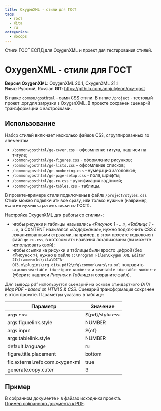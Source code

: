 ```yaml
---
title: OxygenXML - стили для ГОСТ
tags:
  - гост
  - dita
  - ru
categories:
  - docops
---
```


Стили ГОСТ ЕСПД для OxygenXML и проект для тестирования стилей.

# OxygenXML - стили для ГОСТ

**Версия OxygenXML**: OxygenXML 20.1, OxygenXML 21.1  
**Язык**: Русский, Russian
**GIT**: https://github.com/annjulyleon/oxy-gost

В папке `common/gosthtml` - сами CSS стили. В папке `/project` - тестовый проект .xpr для загрузки в OxygenXML. В проекте сохранен сценарий трансформации с настройками.

## Использование

Набор стилей включает несколько файлов CSS, сгруппированных по элементам:

- `/common/gosthtml/ge-cover.css` - оформление титула, надписи на титуле;
- `/common/gosthtml/ge-figures.css` - оформление рисунков;
- `/common/gosthtml/ge-lists.css` - оформление списков;
- `/common/gosthtml/ge-numbering.css` - нумерация заголовков;
- `/common/gosthtml/ge-page-setup.css` - поля, шрифты;
- `/common/gosthtml/ge-ru.css` - русификация надписей;
- `/common/gosthtml/ge-tables.css` - таблицы.

В проекте-примере стили подключены в файле `/project/styles.css`. Стили можно подключить все сразу, или только нужные (например, если не нужны строгие списки по ГОСТ).

Настройка OxygenXML для работы со стилями:

- чтобы рисунки и таблицы назывались *«Рисунок 1 - …»*, *«Таблица 1 - …»*,  а CONTENT назывался *«Содержание»*, нужно подключить CSS с локализованными строками, например, в этом проекте подключен файл `ge-ru.css`, в котором эти названия локализованы (вы можете использовать свой);
- чтобы ссылки на рисунки и таблицы были просто цифрой (без «Рисунок »), нужно в файле `C:\Program Files\Oxygen XML Editor 21\frameworks\dita\DITA-OT3.x\plugins\org.dita.pdf2\cfg\common\vars\ru.xml` поправить строки `<variable id="Figure Number">` и `<variable id="Table Number">` (уберите надписи *Рисунок* и *Таблица* и сохраните файл).

Для вывода pdf используется сценарий на основе стандартного *DITA Map PDF - based on HTML5 & CSS*. Сценарий трансформации сохранен в этом проекте. Параметры указаны в таблице:

| Параметр                        | Значение        |
| ------------------------------- | --------------- |
| args.css                        | ${pd}/style.css |
| args.figurelink.style           | NUMBER          |
| args.input                      | ${cf}           |
| args.tablelink.style            | NUMBER          |
| default.language                | ru              |
| figure.title.placement          | bottom          |
| fix.external.refx.com.oxygenxml | true            |
| generate.copy.outer             | 3               |

## Пример

В собранном документе и в файлах исходника проекта.  
[Пример собранного документа в PDF](https://github.com/annjulyleon/oxy-gost/blob/master/project/out/pdf-css-html5/rd-13.pdf).
